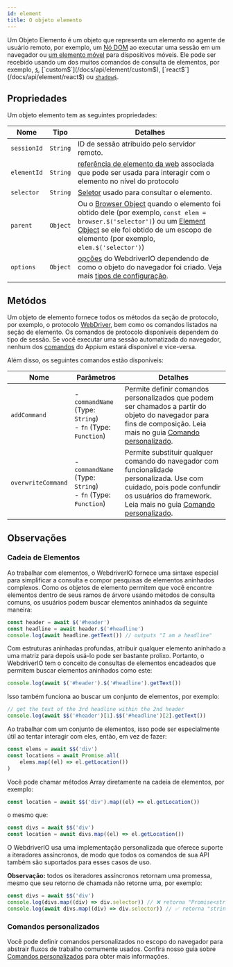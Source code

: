 ```yaml
---
id: element
title: O objeto elemento
---
```


Um Objeto Elemento é um objeto que representa um elemento no agente de usuário remoto, por exemplo, um [Nó DOM](https://developer.mozilla.org/en-US/docs/Web/API/Element) ao executar uma sessão em um navegador ou [um elemento móvel](https://developer.apple.com/documentation/swift/sequence/element) para dispositivos móveis. Ele pode ser recebido usando um dos muitos comandos de consulta de elementos, por exemplo, [`$`](/docs/api/element/$), [`custom$`](/docs/api/element/custom$), [`react$`](/docs/api/element/react$) ou [`shadow$`](/docs/api/element/shadow$).

## Propriedades

Um objeto elemento tem as seguintes propriedades:

| Nome        | Tipo     | Detalhes                                                                                                                                                                                                                                                |
| ----------- | -------- | ------------------------------------------------------------------------------------------------------------------------------------------------------------------------------------------------------------------------------------------------------- |
| `sessionId` | `String` | ID de sessão atribuído pelo servidor remoto.                                                                                                                                                                                                            |
| `elementId` | `String` | [referência de elemento da web](https://w3c.github.io/webdriver/#elements) associada que pode ser usada para interagir com o elemento no nível do protocolo                                                                                             |
| `selector`  | `String` | [Seletor](/docs/selectors) usado para consultar o elemento.                                                                                                                                                                                             |
| `parent`    | `Object` | Ou o [Browser Object](/docs/api/browser) quando o elemento foi obtido dele (por exemplo, `const elem = browser.$('selector')`) ou um [Element Object](/docs/api/element) se ele foi obtido de um escopo de elemento (por exemplo, `elem.$('selector')`) |
| `options`   | `Object` | [opções](/docs/configuration) do WebdriverIO dependendo de como o objeto do navegador foi criado. Veja mais [tipos de configuração](/docs/setuptypes).                                                                                                  |

## Metódos
Um objeto de elemento fornece todos os métodos da seção de protocolo, por exemplo, o protocolo [WebDriver](/docs/api/webdriver), bem como os comandos listados na seção de elemento. Os comandos de protocolo disponíveis dependem do tipo de sessão. Se você executar uma sessão automatizada do navegador, nenhum dos [comandos](/docs/api/appium) do Appium estará disponível e vice-versa.

Além disso, os seguintes comandos estão disponíveis:

| Nome               | Parâmetros                                                            | Detalhes                                                                                                                                                                                                                                       |
| ------------------ | --------------------------------------------------------------------- | ---------------------------------------------------------------------------------------------------------------------------------------------------------------------------------------------------------------------------------------------- |
| `addCommand`       | - `commandName` (Type: `String`)<br />- `fn` (Type: `Function`) | Permite definir comandos personalizados que podem ser chamados a partir do objeto do navegador para fins de composição. Leia mais no guia [Comando personalizado](/docs/customcommands).                                                       |
| `overwriteCommand` | - `commandName` (Type: `String`)<br />- `fn` (Type: `Function`) | Permite substituir qualquer comando do navegador com funcionalidade personalizada. Use com cuidado, pois pode confundir os usuários do framework. Leia mais no guia [Comando personalizado](/docs/customcommands#overwriting-native-commands). |

## Observações

### Cadeia de Elementos

Ao trabalhar com elementos, o WebdriverIO fornece uma sintaxe especial para simplificar a consulta e compor pesquisas de elementos aninhados complexos. Como os objetos de elemento permitem que você encontre elementos dentro de seus ramos de árvore usando métodos de consulta comuns, os usuários podem buscar elementos aninhados da seguinte maneira:

```js
const header = await $('#header')
const headline = await header.$('#headline')
console.log(await headline.getText()) // outputs "I am a headline"
```

Com estruturas aninhadas profundas, atribuir qualquer elemento aninhado a uma matriz para depois usá-lo pode ser bastante prolixo. Portanto, o WebdriverIO tem o conceito de consultas de elementos encadeados que permitem buscar elementos aninhados como este:

```js
console.log(await $('#header').$('#headline').getText())
```

Isso também funciona ao buscar um conjunto de elementos, por exemplo:

```js
// get the text of the 3rd headline within the 2nd header
console.log(await $$('#header')[1].$$('#headline')[2].getText())
```

Ao trabalhar com um conjunto de elementos, isso pode ser especialmente útil ao tentar interagir com eles, então, em vez de fazer:

```js
const elems = await $$('div')
const locations = await Promise.all(
    elems.map((el) => el.getLocation())
)
```

Você pode chamar métodos Array diretamente na cadeia de elementos, por exemplo:

```js
const location = await $$('div').map((el) => el.getLocation())
```

o mesmo que:

```js
const divs = await $$('div')
const location = await divs.map((el) => el.getLocation())
```

O WebdriverIO usa uma implementação personalizada que oferece suporte a iteradores assíncronos, de modo que todos os comandos de sua API também são suportados para esses casos de uso.

__Observação:__ todos os iteradores assíncronos retornam uma promessa, mesmo que seu retorno de chamada não retorne uma, por exemplo:

```ts
const divs = await $$('div')
console.log(divs.map((div) => div.selector)) // ❌ retorna "Promise<string>[]"
console.log(await divs.map((div) => div.selector)) // ✅ retorna "string[]"
```

### Comandos personalizados

Você pode definir comandos personalizados no escopo do navegador para abstrair fluxos de trabalho comumente usados. Confira nosso guia sobre [Comandos personalizados](/docs/customcommands#adding-custom-commands) para obter mais informações.
